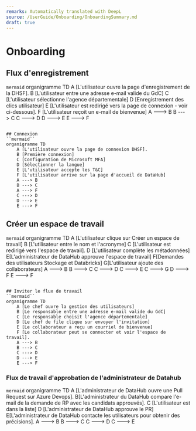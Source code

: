 ```yaml
---
remarks: Automatically translated with DeepL
source: /UserGuide/Onboarding/OnboardingSummary.md
draft: true
---
```


# Onboarding

## Flux d'enregistrement
``mermaid``
organigramme TD
    A [L'utilisateur ouvre la page d'enregistrement de la DHSF].
    B [L'utilisateur entre une adresse e-mail valide du GdC]
    C [L'utilisateur sélectionne l'agence départementale]
    D [Enregistrement des clics utilisateur]
    E [L'utilisateur est redirigé vers la page de connexion - voir ci-dessous].
    F [L'utilisateur reçoit un e-mail de bienvenue]
    A ---> B
    B ---> C
    C ---> D
    D ---> E
    E ---> F
```

## Connexion
``mermaid``
organigramme TD
    A [L'utilisateur ouvre la page de connexion DHSF].
    B [Première connexion]
    C [Configuration de Microsoft MFA]
    D [Sélectionner la langue]
    E [L'utilisateur accepte les T&C]
    F [L'utilisateur arrive sur la page d'accueil de DataHub]
    A ---> B
    B ---> C
    A ---> F
    C ---> D
    D ---> E
    E ---> F

```

## Créer un espace de travail

``mermaid``
organigramme TD
    A [L'utilisateur clique sur Créer un espace de travail]
    B [L'utilisateur entre le nom et l'acronyme]
    C [L'utilisateur est redirigé vers l'espace de travail].
    D [L'utilisateur complète les métadonnées]
    E[L'administrateur de DataHub approuve l'espace de travail]
    F[Demandes des utilisateurs Stockage et Databricks]
    G[L'utilisateur ajoute des collaborateurs]
    A ---> B
    B ---> C
    C ---> D
    C ---> E
    C ---> G
    D ---> F
    E ---> F
```

## Inviter le flux de travail
``mermaid``
organigramme TD
    A [Le chef ouvre la gestion des utilisateurs]
    B [Le responsable entre une adresse e-mail valide du GdC]
    C [Le responsable choisit l'agence départementale]
    D [Le chef de file clique sur envoyer l'invitation]
    E [Le collaborateur a reçu un courriel de bienvenue]
    F [Le collaborateur peut se connecter et voir l'espace de travail].
    A ---> B
    B ---> C
    C ---> D
    D ---> E
    E ---> F
```

### Flux de travail d'approbation de l'administrateur de Datahub

``mermaid``
organigramme TD
    A [L'administrateur de DataHub ouvre une Pull Request sur Azure Devops].
    B[L'administrateur du DataHub compare l'e-mail de la demande de RP avec les candidats approuvés].
    C [L'utilisateur est dans la liste]
    D [L'administrateur de DataHub approuve le PR]
    E[L'administrateur de DataHub contacte les utilisateurs pour obtenir des précisions].
    A ---> B
    B ---> C
    C ---> D
    C ---> E
```
